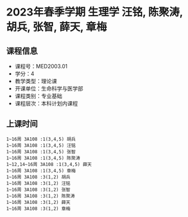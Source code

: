 # 2023年春季学期 生理学 汪铭, 陈聚涛, 胡兵, 张智, 薛天, 章梅






## 课程信息

- 课程号：MED2003.01
- 学分：4
- 教学类型：理论课
- 开课单位：生命科学与医学部
- 课程类别：专业基础
- 课程层次：本科计划内课程

## 上课时间

```
1~16周 3A108 :1(3,4,5) 胡兵
1~16周 3A108 :1(3,4,5) 汪铭
1~16周 3A108 :1(3,4,5) 张智
1~16周 3A108 :1(3,4,5) 陈聚涛
1~12,14~16周 3A108 :1(3,4,5) 薛天
1~16周 3A108 :1(3,4,5) 章梅
1~16周 3A108 :3(1,2) 胡兵
1~16周 3A108 :3(1,2) 汪铭
1~16周 3A108 :3(1,2) 张智
1~16周 3A108 :3(1,2) 陈聚涛
1~16周 3A108 :3(1,2) 薛天
1~16周 3A108 :3(1,2) 章梅
```

